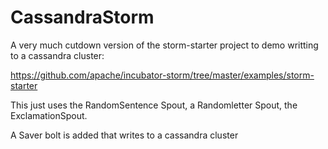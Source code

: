 CassandraStorm
==============
A very much cutdown version of the storm-starter project to demo writting to a cassandra cluster:

https://github.com/apache/incubator-storm/tree/master/examples/storm-starter

This just uses the RandomSentence Spout,  a Randomletter Spout, the ExclamationSpout.

A Saver bolt is added that writes to a cassandra cluster
